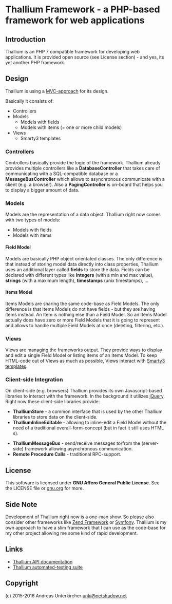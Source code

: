 # Thallium Framework - a PHP-based framework for web applications

## Introduction

Thallium is an PHP 7 compatible framework for developing web applications.
It is provided open source (see License section) - and yes, its yet another PHP framework.

## Design

Thallium is using a [MVC-approach](https://en.wikipedia.org/wiki/Model–view–controller) for its design.

Basically it consists of:

* Controllers
* Models
  * Models with fields
  * Models with items (= one or more child models)
* Viewѕ
  * Smarty3 templates

### Controllers

Controllers basically provide the logic of the framework. Thallium already provides multiple controllers like a **DatabaseController** that takes care of communicating with a SQL-compatible database or a **MessageBusController** which allows to asynchronous communicate with a client (e.g. a browser). Also a **PagingController** is on-board that helps you to display a bigger amount of data.

### Models

Models are the representation of a data object. Thallium right now comes with two types of models:

  * Models with fields
  * Models with items

#### Field Model

Models are basically PHP object orientated classes. The only difference is that instead of storing model data directly into class properties, Thallium uses an additional layer called **fields** to store the data. Fields can be declared with different types like **integers** (with a min and max value), **strings** (with a maximum length), **timestamps** (unix timestamps), ...

#### Items Model

Items Models are sharing the same code-base as Field Models. The only difference is that Items Models do not have fields - but they are having items instead. An Item is nothing else than a Field Model. So an Items Model actually does have zero or more Field Models that it is going to represent and allows to handle multiple Field Models at once (deleting, filtering, etc.).

### Views

Views are managing the frameworks output. They provide ways to display and edit a single Field Model or listing items of an Items Model. To keep HTML-code out of Views as much as possible, Views interact with [Smarty3 templates](http://smarty.net).

### Client-side Integration

On client-side (e.g. browsers) Thallium provides its own Javascript-based libraries to interact with the framework. In the background it utilizes [jQuery](http://jquery.com). Right now these client-side libraries provide:

* **ThalliumStore** - a common interface that is used by the other Thallium libraries to store data on the client-side.
* **ThalliumInlineEditable** - allowing to inline-edit a Field Model without the need of a traditional overall-form-concept (but in fact it still uses HTML <form>s).
* **ThalliumMessageBus** - send/receive messages to/from the (server-side) framework allowing asynchronous communication.
* **Remote Procedure Calls** - traditional RPC-support.

## License

This software is licensed under **GNU Affero General Public License**.
See the LICENSE file or [gnu.org](http://www.gnu.org/licenses/agpl-3.0.de.html) for more.

## Side Note

Development of Thallium right now is a one-man show. So please also consider other frameworks like [Zend Framework](https://framework.zend.com) or [Symfony](https://symfony.com). Thallium is my own approach to have a slim framework that I can use as the code-base for my other project allowing me some kind of rapid development.

## Links

* [Thallium API documentation](https://github.com/unki/thallium-docs)
* [Thallium automated-testing suite](https://github.com/unki/thallium-tests)

## Copyright

(c) 2015-2016 Andreas Unterkircher <unki@netshadow.net> 
